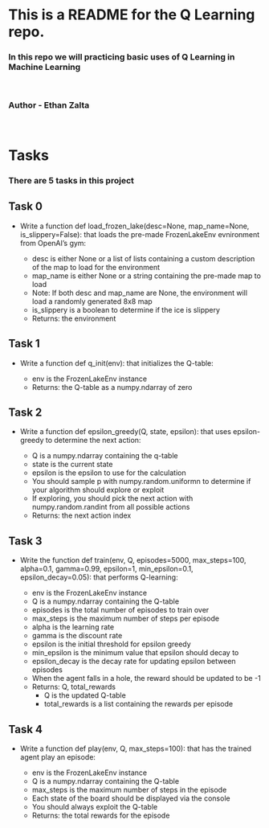 # This is a README for the Q Learning repo.

### In this repo we will practicing basic uses of Q Learning in Machine Learning
<br>

### Author - Ethan Zalta
<br>


# Tasks
### There are 5 tasks in this project

## Task 0
* Write a function def load_frozen_lake(desc=None, map_name=None, is_slippery=False): that loads the pre-made FrozenLakeEnv evnironment from OpenAI’s gym:

    * desc is either None or a list of lists containing a custom description of the map to load for the environment
    * map_name is either None or a string containing the pre-made map to load
    * Note: If both desc and map_name are None, the environment will load a randomly generated 8x8 map
    * is_slippery is a boolean to determine if the ice is slippery
    * Returns: the environment

## Task 1
* Write a function def q_init(env): that initializes the Q-table:

    * env is the FrozenLakeEnv instance
    * Returns: the Q-table as a numpy.ndarray of zero

## Task 2
* Write a function def epsilon_greedy(Q, state, epsilon): that uses epsilon-greedy to determine the next action:

    * Q is a numpy.ndarray containing the q-table
    * state is the current state
    * epsilon is the epsilon to use for the calculation
    * You should sample p with numpy.random.uniformn to determine if your algorithm should explore or exploit
    * If exploring, you should pick the next action with numpy.random.randint from all possible actions
    * Returns: the next action index

## Task 3
* Write the function def train(env, Q, episodes=5000, max_steps=100, alpha=0.1, gamma=0.99, epsilon=1, min_epsilon=0.1, epsilon_decay=0.05): that performs Q-learning:

    * env is the FrozenLakeEnv instance
    * Q is a numpy.ndarray containing the Q-table
    * episodes is the total number of episodes to train over
    * max_steps is the maximum number of steps per episode
    * alpha is the learning rate
    * gamma is the discount rate
    * epsilon is the initial threshold for epsilon greedy
    * min_epsilon is the minimum value that epsilon should decay to
    * epsilon_decay is the decay rate for updating epsilon between episodes
    * When the agent falls in a hole, the reward should be updated to be -1
    * Returns: Q, total_rewards
        * Q is the updated Q-table
        * total_rewards is a list containing the rewards per episode

## Task 4
* Write a function def play(env, Q, max_steps=100): that has the trained agent play an episode:

    * env is the FrozenLakeEnv instance
    * Q is a numpy.ndarray containing the Q-table
    * max_steps is the maximum number of steps in the episode
    * Each state of the board should be displayed via the console
    * You should always exploit the Q-table
    * Returns: the total rewards for the episode

